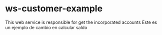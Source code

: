 # ws-customer-example
This web service is responsible for get the incorporated accounts
Este es un ejemplo de cambio en calcular saldo
